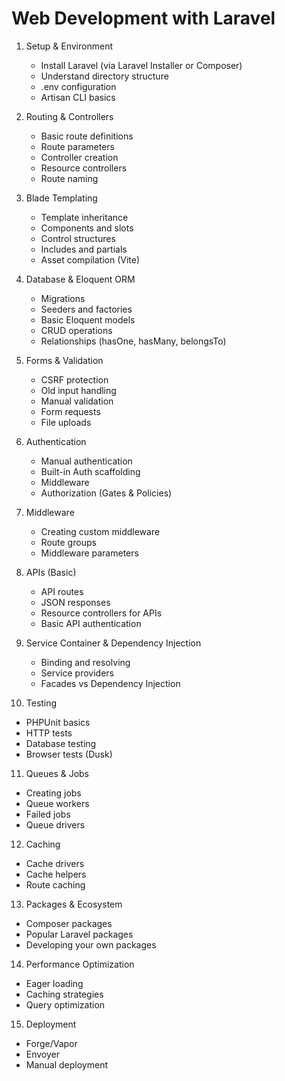 # Web Development with Laravel

1. Setup & Environment

    - Install Laravel (via Laravel Installer or Composer)
    - Understand directory structure
    - .env configuration
    - Artisan CLI basics

2. Routing & Controllers

    - Basic route definitions
    - Route parameters
    - Controller creation
    - Resource controllers
    - Route naming

3. Blade Templating

    - Template inheritance
    - Components and slots
    - Control structures
    - Includes and partials
    - Asset compilation (Vite)

4. Database & Eloquent ORM

    - Migrations
    - Seeders and factories
    - Basic Eloquent models
    - CRUD operations
    - Relationships (hasOne, hasMany, belongsTo)

5. Forms & Validation

    - CSRF protection
    - Old input handling
    - Manual validation
    - Form requests
    - File uploads

6. Authentication

    - Manual authentication
    - Built-in Auth scaffolding
    - Middleware
    - Authorization (Gates & Policies)

7. Middleware

    - Creating custom middleware
    - Route groups
    - Middleware parameters

8. APIs (Basic)

    - API routes
    - JSON responses
    - Resource controllers for APIs
    - Basic API authentication

9. Service Container & Dependency Injection

    - Binding and resolving
    - Service providers
    - Facades vs Dependency Injection

10. Testing

-   PHPUnit basics
-   HTTP tests
-   Database testing
-   Browser tests (Dusk)

11. Queues & Jobs

-   Creating jobs
-   Queue workers
-   Failed jobs
-   Queue drivers

12. Caching

-   Cache drivers
-   Cache helpers
-   Route caching

13. Packages & Ecosystem

-   Composer packages
-   Popular Laravel packages
-   Developing your own packages

14. Performance Optimization

-   Eager loading
-   Caching strategies
-   Query optimization

15. Deployment

-   Forge/Vapor
-   Envoyer
-   Manual deployment
